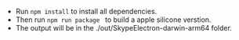 * Run ```npm install``` to install all dependencies.
* Then run ```npm run package ``` to build a apple silicone verstion.
* The output will be in the ./out/SkypeElectron-darwin-arm64 folder.